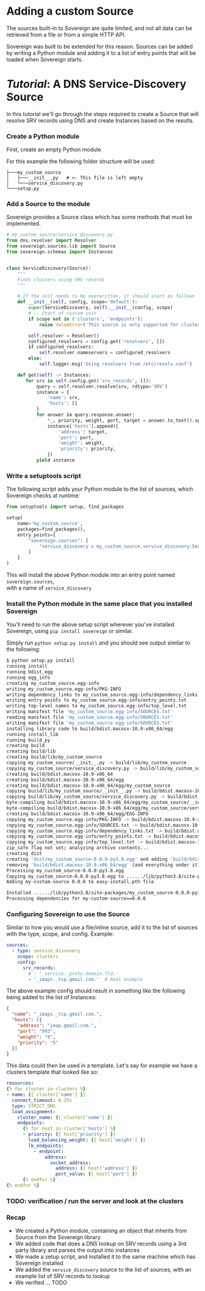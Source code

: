 # Adding a custom Source

The sources built-in to Sovereign are quite limited, and not all data can be retrieved from a file or from a simple HTTP API.

Sovereign was built to be extended for this reason. Sources can be added by writing a Python module and adding it to a list of entry points that will be loaded when Sovereign starts.


# *Tutorial*: A DNS Service-Discovery Source

In this tutorial we'll go through the steps required to create a Source that
will resolve SRV records using DNS and create Instances based on the results.

### Create a Python module

First, create an empty Python module.

For this example the following folder structure will be used:

```text
├───my_custom_source
│   ├───__init__.py   # <- This file is left empty
│   └───service_discovery.py
└───setup.py
```

### Add a Source to the module

Sovereign provides a Source class which has some methods that must be implemented.  

```python
# my_custom_source/service_discovery.py
from dns.resolver import Resolver
from sovereign.sources.lib import Source
from sovereign.schemas import Instances


class ServiceDiscovery(Source):
    """
    Finds clusters using SRV records
    """

    # If the init needs to be overwritten, it should start as follows
    def __init__(self, config, scope='default'):
        super(ServiceDiscovery, self).__init__(config, scope)
        # -- Start of custom init
        if scope not in ('clusters', 'endpoints'):
            raise ValueError('This source is only supported for clusters/endpoints')

        self.resolver = Resolver()
        configured_resolvers = config.get('resolvers', [])
        if configured_resolvers:
            self.resolver.nameservers = configured_resolvers
        else:
            self.logger.msg('Using resolvers from /etc/resolv.conf')

    def get(self) -> Instances:
       for srv in self.config.get('srv_records', []):
           query = self.resolver.resolve(srv, rdtype='SRV')
           instance = {
               'name': srv,
               'hosts': []
           }
           for answer in query.response.answer:
               *_, priority, weight, port, target = answer.to_text().split()
               instance['hosts'].append({
                   'address': target,
                   'port': port,
                   'weight': weight,
                   'priority': priority,
               })
           yield instance

```

### Write a setuptools script

The following script adds your Python module to the list of sources, which
Sovereign checks at runtime:

```python
from setuptools import setup, find_packages

setup(
    name='my_custom_source',
    packages=find_packages(),
    entry_points={
        "sovereign.sources": [
            "service_discovery = my_custom_source.service_discovery:ServiceDiscovery",
        ]
    }
)
```

This will install the above Python module into an entry point named `sovereign.sources`,  
with a name of `service_discovery`

### Install the Python module in the same place that you installed Sovereign

You'll need to run the above setup script wherever you've installed Sovereign, using `pip install sovereign` or similar.

Simply run `python setup.py install` and you should see output similar to the following:


```bash hl_lines="42"
$ python setup.py install
running install
running bdist_egg
running egg_info
creating my_custom_source.egg-info
writing my_custom_source.egg-info/PKG-INFO
writing dependency_links to my_custom_source.egg-info/dependency_links.txt
writing entry points to my_custom_source.egg-info/entry_points.txt
writing top-level names to my_custom_source.egg-info/top_level.txt
writing manifest file 'my_custom_source.egg-info/SOURCES.txt'
reading manifest file 'my_custom_source.egg-info/SOURCES.txt'
writing manifest file 'my_custom_source.egg-info/SOURCES.txt'
installing library code to build/bdist.macosx-10.9-x86_64/egg
running install_lib
running build_py
creating build
creating build/lib
creating build/lib/my_custom_source
copying my_custom_source/__init__.py -> build/lib/my_custom_source
copying my_custom_source/service_discovery.py -> build/lib/my_custom_source
creating build/bdist.macosx-10.9-x86_64
creating build/bdist.macosx-10.9-x86_64/egg
creating build/bdist.macosx-10.9-x86_64/egg/my_custom_source
copying build/lib/my_custom_source/__init__.py -> build/bdist.macosx-10.9-x86_64/egg/my_custom_source
copying build/lib/my_custom_source/service_discovery.py -> build/bdist.macosx-10.9-x86_64/egg/my_custom_source
byte-compiling build/bdist.macosx-10.9-x86_64/egg/my_custom_source/__init__.py to __init__.cpython-38.pyc
byte-compiling build/bdist.macosx-10.9-x86_64/egg/my_custom_source/service_discovery.py to service_discovery.cpython-38.pyc
creating build/bdist.macosx-10.9-x86_64/egg/EGG-INFO
copying my_custom_source.egg-info/PKG-INFO -> build/bdist.macosx-10.9-x86_64/egg/EGG-INFO
copying my_custom_source.egg-info/SOURCES.txt -> build/bdist.macosx-10.9-x86_64/egg/EGG-INFO
copying my_custom_source.egg-info/dependency_links.txt -> build/bdist.macosx-10.9-x86_64/egg/EGG-INFO
copying my_custom_source.egg-info/entry_points.txt -> build/bdist.macosx-10.9-x86_64/egg/EGG-INFO
copying my_custom_source.egg-info/top_level.txt -> build/bdist.macosx-10.9-x86_64/egg/EGG-INFO
zip_safe flag not set; analyzing archive contents...
creating dist
creating 'dist/my_custom_source-0.0.0-py3.8.egg' and adding 'build/bdist.macosx-10.9-x86_64/egg' to it
removing 'build/bdist.macosx-10.9-x86_64/egg' (and everything under it)
Processing my_custom_source-0.0.0-py3.8.egg
Copying my_custom_source-0.0.0-py3.8.egg to ....../lib/python3.8/site-packages
Adding my-custom-source 0.0.0 to easy-install.pth file

Installed ....../lib/python3.8/site-packages/my_custom_source-0.0.0-py3.8.egg
Processing dependencies for my-custom-source==0.0.0
```

### Configuring Sovereign to use the Source

Similar to how you would use a file/inline source, add it to the list of sources with the type, scope, and config. Example:

```yaml
sources:
  - type: service_discovery
    scope: clusters
    config:
      srv_records:
        # - '_service._proto.domain.tld.'
        - '_imaps._tcp.gmail.com.'  # Real example
```

The above example config should result in something like the following being added to the list of Instances:

```json
{
  "name": "_imaps._tcp.gmail.com.", 
  "hosts": [{
    "address": "imap.gmail.com.",
    "port": "993", 
    "weight": "0", 
    "priority": "5"
  }]
}
```

This data could then be used in a template. Let's say for example we have a clusters template that looked like so:

```yaml
resources:
{% for cluster in clusters %}
- name: {{ cluster['name'] }}
  connect_timeout: 0.25s
  type: STRICT_DNS
  load_assignment:
    cluster_name: {{ cluster['name'] }}
    endpoints:
      {% for host in cluster['hosts'] %}
      - priority: {{ host['priority'] }}
        load_balancing_weight: {{ host['weight'] }}
        lb_endpoints:
          - endpoint:
              address:
                socket_address:
                  address: {{ host['address'] }}
                  port_value: {{ host['port'] }}
      {% endfor %}
{% endfor %}
```

### TODO: verification / run the server and look at the clusters

### Recap

* We created a Python module, containing an object that inherits from Source from the Sovereign library
* We added code that does a DNS lookup on SRV records using a 3rd party library and parses the output into instances
* We made a setup script, and installed it to the same machine which has Sovereign installed
* We added the `service_discovery` source to the list of sources, with an example list of SRV records to lookup
* We verified ... TODO
